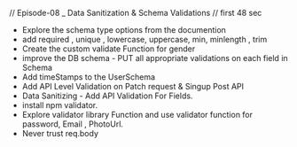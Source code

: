 //  Episode-08 _ Data Sanitization & Schema Validations  // first  48 sec

- Explore the schema type options from the documention
- add required ,  unique , lowercase, uppercase, min, minlength , trim
- Create the custom validate Function for gender 
- improve the DB schema  - PUT all appropriate validations on each field in Schema 
- Add timeStamps to the UserSchema
- Add API Level Validation on Patch request & Singup Post API
- Data Sanitizing  - Add API Validation For Fields.
- install npm validator.
- Explore validator library Function and use validator function for password, Email , PhotoUrl.
- Never trust req.body
